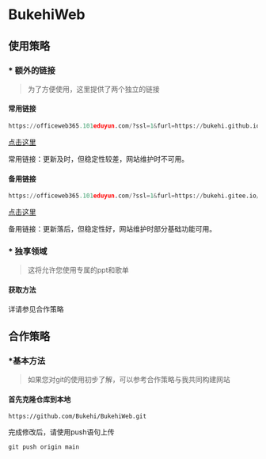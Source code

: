 # BukehiWeb

## 使用策略

### * 额外的链接

> 为了方便使用，这里提供了两个独立的链接

#### 常用链接

```python
https://officeweb365.101eduyun.com/?ssl=1&furl=https://bukehi.github.io/BukehiWeb/livefile/livepowerpoint.pptx?
```

[点击这里](https://officeweb365.101eduyun.com/?ssl=1&furl=https://bukehi.github.io/BukehiWeb/livefile/livepowerpoint.pptx)

常用链接：更新及时，但稳定性较差，网站维护时不可用。

#### 备用链接

```python
https://officeweb365.101eduyun.com/?ssl=1&furl=https://bukehi.gitee.io/Web/livefile/livepowerpoint.pptx?
```

[点击这里](https://officeweb365.101eduyun.com/?ssl=1&furl=https://bukehi.gitee.io/Web/livefile/livepowerpoint.pptx)

备用链接：更新落后，但稳定性好，网站维护时部分基础功能可用。

### * 独享领域

> 这将允许您使用专属的ppt和歌单

#### 获取方法

详请参见合作策略

## 合作策略

### *基本方法

> 如果您对git的使用初步了解，可以参考合作策略与我共同构建网站

#### 首先克隆仓库到本地

```git
https://github.com/Bukehi/BukehiWeb.git
```

完成修改后，请使用push语句上传

```git
git push origin main
```
